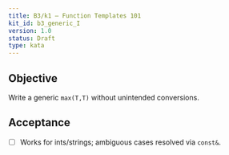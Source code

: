 ```yaml
---
title: B3/k1 — Function Templates 101
kit_id: b3_generic_I
version: 1.0
status: Draft
type: kata
---
```

## Objective
Write a generic `max(T,T)` without unintended conversions.
## Acceptance
- [ ] Works for ints/strings; ambiguous cases resolved via `const&`.